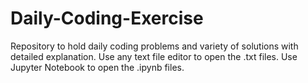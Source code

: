 # Daily-Coding-Exercise
Repository to hold daily coding problems and variety of solutions with detailed explanation.
Use any text file editor to open the .txt files.
Use Jupyter Notebook to open the .ipynb files.
